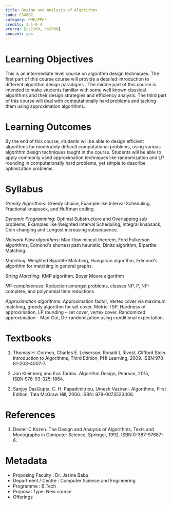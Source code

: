 ```yaml
---
title: Design and Analysis of Algorithms
code: CS4802
category: PME/PME*
credits: 3-1-0-4
prereq: [cs2100, cs2800]
consent: yes
---
```


# Learning Objectives 

This is an intermediate level course on algorithm design techniques. The first part of this course course will provide a detailed introduction to different algorithm design paradigms . The middle part of this course is intended to make students familiar with some well known classical algorithms and their design strategies and efficiency analysis. The third part of this course will deal with computationally hard problems and tacking them using approximation algorithms.

# Learning Outcomes 

By the end of this course, students will be able to design efficient algorithms for moderately difficult computational problems, using various algorithm design techniques taught in the course. Students will be able to apply commonly used approximation techniques like randomization and LP rounding in computationally hard problems, yet simple to describe optimization problems.

# Syllabus 

*Greedy Algorithms*: Greedy choice, Example like Interval Scheduling, Fractional knapsack, and Huffman coding.

*Dynamic Programming*: Optimal Substructure and Overlapping sub problems, Examples like Weighted Interval Scheduling, Integral knapsack, Coin changing and Longest increasing subsequence.

*Network Flow algorithms*: Max-flow mincut theorem, Ford Fulkerson algorithms, Edmond's shortest path heuristic, Dinitz algorithm, Bipartite Matching.

*Matching*: Weighted Bipartite Matching, Hungarian algorithm, Edmond's algorithm for matching in general graphs.

*String Matching*: KMP algorithm, Boyer Moore algorithm

*NP-completeness*: Reduction amongst problems, classes NP, P, NP-complete, and polynomial time reductions

*Approximation algorithms*: Approximation factor, Vertex cover via maximum matching, greedy algorithm for set cover, Metric TSP, Hardness of approximation, LP rounding – set cover, vertex cover. Randomized approximation - Max-Cut, De-randomization using conditional expectation.

# Textbooks

1.	Thomas H. Cormen, Charles E. Leiserson, Ronald L Rivest, Clifford Stein.
  	Introduction to Algorithms, Third Edition, PHI Learning, 2009.
	ISBN:978-81-203-4007-7. 	

2. 	Jon	Kleinberg and Eva Tardos. 
	Algorithm Design, Pearson, 2015,
	ISBN:978-93-325-1864.	

3. 	Sanjoy DasGupta, C. H. Papadimitriou, Umesh Vazirani. 
	Algorithms, First Edition, Tata McGraw Hill, 2006.
	ISBN: 978-0073523408. 	

# References
 	
1. 	Dexter C Kozen.
	The Design and Analysis of Algorithms, 
	Texts and Monographs in Computer Science, Springer, 1992.
	ISBN:0-387-97687-6.

# Metadata
 
* Proposing Faculty : Dr. Jasine Babu
* Department / Centre : Computer Science and Engineering
* Programme : B.Tech
* Proposal Type: New course
* Offerings
